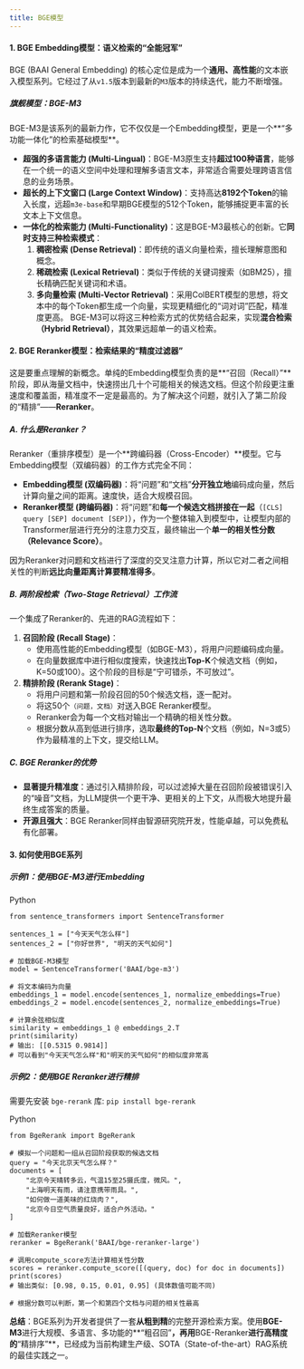 ```yaml
---
title: BGE模型
---
```


#### **1. BGE Embedding模型：语义检索的“全能冠军”**
BGE (BAAI General Embedding) 的核心定位是成为一个**通用、高性能**的文本嵌入模型系列。它经过了从`v1.5`版本到最新的`M3`版本的持续迭代，能力不断增强。

##### **旗舰模型：BGE-M3**
BGE-M3是该系列的最新力作，它不仅仅是一个Embedding模型，更是一个**“多功能一体化”的检索基础模型**。

+ **超强的多语言能力 (Multi-Lingual)**：BGE-M3原生支持**超过100种语言**，能够在一个统一的语义空间中处理和理解多语言文本，非常适合需要处理跨语言信息的业务场景。
+ **超长的上下文窗口 (Large Context Window)**：支持高达**8192个Token**的输入长度，远超`m3e-base`和早期BGE模型的512个Token，能够捕捉更丰富的长文本上下文信息。
+ **一体化的检索能力 (Multi-Functionality)**：这是BGE-M3最核心的创新。它**同时支持三种检索模式**：
    1. **稠密检索 (Dense Retrieval)**：即传统的语义向量检索，擅长理解意图和概念。
    2. **稀疏检索 (Lexical Retrieval)**：类似于传统的关键词搜索（如BM25），擅长精确匹配关键词和术语。
    3. **多向量检索 (Multi-Vector Retrieval)**：采用ColBERT模型的思想，将文本中的每个Token都生成一个向量，实现更精细化的“词对词”匹配，精准度更高。 BGE-M3可以将这三种检索方式的优势结合起来，实现**混合检索（Hybrid Retrieval）**，其效果远超单一的语义检索。

#### **2. BGE Reranker模型：检索结果的“精度过滤器”**
这是要重点理解的新概念。单纯的Embedding模型负责的是**“召回（Recall）”**阶段，即从海量文档中，快速捞出几十个可能相关的候选文档。但这个阶段更注重速度和覆盖面，精准度不一定是最高的。为了解决这个问题，就引入了第二阶段的“精排”——**Reranker**。

##### **A. 什么是Reranker？**
Reranker（重排序模型）是一个**跨编码器（Cross-Encoder）**模型。它与Embedding模型（双编码器）的工作方式完全不同：

+ **Embedding模型 (双编码器)**：将“问题”和“文档”**分开独立地**编码成向量，然后计算向量之间的距离。速度快，适合大规模召回。
+ **Reranker模型 (跨编码器)**：将“问题”和**每一个候选文档拼接在一起**（`[CLS] query [SEP] document [SEP]`），作为一个整体输入到模型中，让模型内部的Transformer层进行充分的注意力交互，最终输出一个**单一的相关性分数（Relevance Score）**。

因为Reranker对问题和文档进行了深度的交叉注意力计算，所以它对二者之间相关性的判断**远比向量距离计算要精准得多**。

##### **B. 两阶段检索（Two-Stage Retrieval）工作流**
一个集成了Reranker的、先进的RAG流程如下：

1. **召回阶段 (Recall Stage)**：
    - 使用高性能的Embedding模型（如BGE-M3），将用户问题编码成向量。
    - 在向量数据库中进行相似度搜索，快速找出**Top-K**个候选文档（例如，K=50或100）。这个阶段的目标是“宁可错杀，不可放过”。
2. **精排阶段 (Rerank Stage)**：
    - 将用户问题和第一阶段召回的50个候选文档，逐一配对。
    - 将这50个`（问题，文档）`对送入BGE Reranker模型。
    - Reranker会为每一个文档对输出一个精确的相关性分数。
    - 根据分数从高到低进行排序，选取**最终的Top-N**个文档（例如，N=3或5）作为最精准的上下文，提交给LLM。

##### **C. BGE Reranker的优势**
+ **显著提升精准度**：通过引入精排阶段，可以过滤掉大量在召回阶段被错误引入的“噪音”文档，为LLM提供一个更干净、更相关的上下文，从而极大地提升最终生成答案的质量。
+ **开源且强大**：BGE Reranker同样由智源研究院开发，性能卓越，可以免费私有化部署。

#### **3. 如何使用BGE系列**
##### **示例1：使用BGE-M3进行Embedding**
Python

```plain
from sentence_transformers import SentenceTransformer

sentences_1 = ["今天天气怎么样"]
sentences_2 = ["你好世界", "明天的天气如何"]

# 加载BGE-M3模型
model = SentenceTransformer('BAAI/bge-m3')

# 将文本编码为向量
embeddings_1 = model.encode(sentences_1, normalize_embeddings=True)
embeddings_2 = model.encode(sentences_2, normalize_embeddings=True)

# 计算余弦相似度
similarity = embeddings_1 @ embeddings_2.T
print(similarity)
# 输出: [[0.5315 0.9814]] 
# 可以看到"今天天气怎么样"和"明天的天气如何"的相似度非常高
```

##### **示例2：使用BGE Reranker进行精排**
需要先安装 `bge-rerank` 库: `pip install bge-rerank`

Python

```plain
from BgeRerank import BgeRerank

# 模拟一个问题和一组从召回阶段获取的候选文档
query = "今天北京天气怎么样？"
documents = [
    "北京今天晴转多云，气温15至25摄氏度，微风。",
    "上海明天有雨，请注意携带雨具。",
    "如何做一道美味的红烧肉？",
    "北京今日空气质量良好，适合户外活动。"
]

# 加载Reranker模型
reranker = BgeRerank('BAAI/bge-reranker-large')

# 调用compute_score方法计算相关性分数
scores = reranker.compute_score([(query, doc) for doc in documents])
print(scores)
# 输出类似: [0.98, 0.15, 0.01, 0.95] (具体数值可能不同)

# 根据分数可以判断，第一个和第四个文档与问题的相关性最高
```

**总结**：BGE系列为开发者提供了一套**从粗到精**的完整开源检索方案。使用**BGE-M3**进行大规模、多语言、多功能的**“粗召回”**，再用**BGE-Reranker**进行高精度的**“精排序”**，已经成为当前构建生产级、SOTA（State-of-the-art）RAG系统的最佳实践之一。


